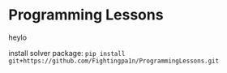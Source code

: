 # Programming Lessons

heylo

install solver package: `pip install git+https://github.com/Fightingpa1n/ProgrammingLessons.git`
